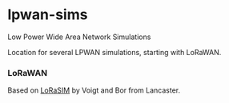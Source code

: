 # lpwan-sims
Low Power Wide Area Network Simulations

Location for several LPWAN simulations, starting with LoRaWAN.

### LoRaWAN

Based on [LoRaSIM](https://www.lancaster.ac.uk/scc/sites/lora/lorasim.html) by
Voigt and Bor from Lancaster.

